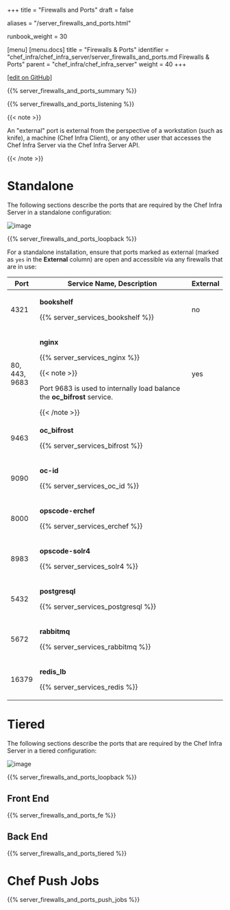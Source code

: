 +++
title = "Firewalls and Ports"
draft = false

aliases = "/server_firewalls_and_ports.html"

runbook_weight = 30

[menu]
  [menu.docs]
    title = "Firewalls & Ports"
    identifier = "chef_infra/chef_infra_server/server_firewalls_and_ports.md Firewalls & Ports"
    parent = "chef_infra/chef_infra_server"
    weight = 40
+++    

[\[edit on GitHub\]](https://github.com/chef/chef-web-docs/blob/master/content/server_firewalls_and_ports.md)

{{% server_firewalls_and_ports_summary %}}

{{% server_firewalls_and_ports_listening %}}

{{< note >}}

An "external" port is external from the perspective of a workstation
(such as knife), a machine (Chef Infra Client), or any other user that
accesses the Chef Infra Server via the Chef Infra Server API.

{{< /note >}}

Standalone
==========

The following sections describe the ports that are required by the Chef
Infra Server in a standalone configuration:

![image](/images/chef_server_ports_standalone.png)

{{% server_firewalls_and_ports_loopback %}}

For a standalone installation, ensure that ports marked as external
(marked as `yes` in the **External** column) are open and accessible via
any firewalls that are in use:

<table>
<colgroup>
<col style="width: 11%" />
<col style="width: 77%" />
<col style="width: 11%" />
</colgroup>
<thead>
<tr class="header">
<th>Port</th>
<th>Service Name, Description</th>
<th>External</th>
</tr>
</thead>
<tbody>
<tr class="odd">
<td><p>4321</p></td>
<td><p><strong>bookshelf</strong></p>
<p>{{% server_services_bookshelf %}}</p></td>
<td><p>no</p></td>
</tr>
<tr class="even">
<td><p>80, 443, 9683</p></td>
<td><p><strong>nginx</strong></p>
<p>{{% server_services_nginx %}}</p>
{{< note >}}
<p>Port 9683 is used to internally load balance the <strong>oc_bifrost</strong> service.</p>
{{< /note >}}</td>
<td><p>yes</p></td>
</tr>
<tr class="odd">
<td><p>9463</p></td>
<td><p><strong>oc_bifrost</strong></p>
<p>{{% server_services_bifrost %}}</p></td>
<td></td>
</tr>
<tr class="even">
<td><p>9090</p></td>
<td><p><strong>oc-id</strong></p>
<p>{{% server_services_oc_id %}}</p></td>
<td></td>
</tr>
<tr class="odd">
<td><p>8000</p></td>
<td><p><strong>opscode-erchef</strong></p>
<p>{{% server_services_erchef %}}</p></td>
<td></td>
</tr>
<tr class="even">
<td><p>8983</p></td>
<td><p><strong>opscode-solr4</strong></p>
<p>{{% server_services_solr4 %}}</p></td>
<td></td>
</tr>
<tr class="odd">
<td><p>5432</p></td>
<td><p><strong>postgresql</strong></p>
<p>{{% server_services_postgresql %}}</p></td>
<td></td>
</tr>
<tr class="even">
<td><p>5672</p></td>
<td><p><strong>rabbitmq</strong></p>
<p>{{% server_services_rabbitmq %}}</p></td>
<td></td>
</tr>
<tr class="odd">
<td><p>16379</p></td>
<td><p><strong>redis_lb</strong></p>
<p>{{% server_services_redis %}}</p></td>
<td></td>
</tr>
</tbody>
</table>

Tiered
======

The following sections describe the ports that are required by the Chef
Infra Server in a tiered configuration:

![image](/images/chef_server_ports_tiered.png)

{{% server_firewalls_and_ports_loopback %}}

Front End
---------

{{% server_firewalls_and_ports_fe %}}

Back End
--------

{{% server_firewalls_and_ports_tiered %}}

Chef Push Jobs
==============

{{% server_firewalls_and_ports_push_jobs %}}
